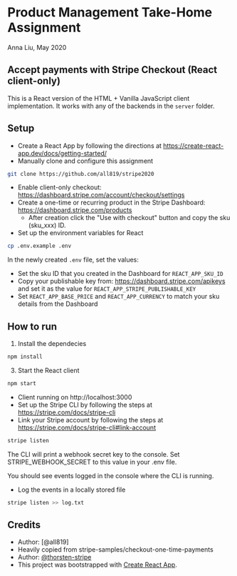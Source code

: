 # Product Management Take-Home Assignment 
Anna Liu, May 2020

## Accept payments with Stripe Checkout (React client-only)

This is a React version of the HTML + Vanilla JavaScript client implementation. It works with any of the backends in the `server` folder.

## Setup

- Create a React App by following the directions at https://create-react-app.dev/docs/getting-started/
- Manually clone and configure this assignment 

```bash
git clone https://github.com/all819/stripe2020
```

- Enable client-only checkout: https://dashboard.stripe.com/account/checkout/settings
- Create a one-time or recurring product in the Stripe Dashboard: https://dashboard.stripe.com/products
  - After creation click the "Use with checkout" button and copy the sku (sku_xxx) ID.
- Set up the environment variables for React

```bash
cp .env.example .env
```

In the newly created `.env` file, set the values:

- Set the sku ID that you created in the Dashboard for `REACT_APP_SKU_ID`
- Copy your publishable key from: https://dashboard.stripe.com/apikeys and set it as the value for `REACT_APP_STRIPE_PUBLISHABLE_KEY`
- Set `REACT_APP_BASE_PRICE` and `REACT_APP_CURRENCY` to match your sku details from the Dashboard

## How to run

1. Install the dependecies

```bash
npm install
```

3. Start the React client

```bash
npm start
```

- Client running on http://localhost:3000
- Set up the Stripe CLI by following the steps at https://stripe.com/docs/stripe-cli
- Link your Stripe account by following the steps at https://stripe.com/docs/stripe-cli#link-account

```bash
stripe listen
```

The CLI will print a webhook secret key to the console. Set STRIPE_WEBHOOK_SECRET to this value in your .env file.

You should see events logged in the console where the CLI is running.
- Log the events in a locally stored file

```bash
stripe listen >> log.txt
```

## Credits

- Author: [@all819]
- Heavily copied from stripe-samples/checkout-one-time-payments
- Author: [@thorsten-stripe](https://twitter.com/thorwebdev)
- This project was bootstrapped with [Create React App](https://github.com/facebook/create-react-app).
